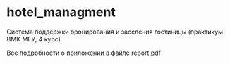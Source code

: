 # hotel_managment
Система поддержки бронирования и заселения гостиницы (практикум ВМК МГУ, 4 курс)

Все подробности о приложении в файле [report.pdf](https://github.com/Redul/hotel_managment/blob/master/report.pdf)
